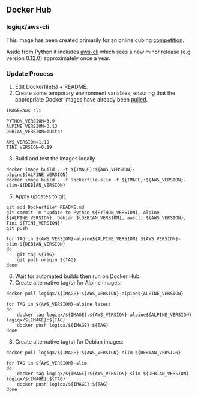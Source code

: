 ## Docker Hub

### logiqx/aws-cli

This image has been created primarily for an online cubing [competition](https://logiqx.github.io/scw-comp/).

Aside from Python it includes [aws-cli](https://pypi.org/project/awscli/#history) which sees a new minor release (e.g. version 0.12.0) approximately once a year.



### Update Process

1. Edit Dockerfile(s) + README.
2. Create some temporary environment variables, ensuring that the appropriate Docker images have already been [pulled](README.md).

```
IMAGE=aws-cli

PYTHON_VERSION=3.9
ALPINE_VERSION=3.13
DEBIAN_VERSION=buster

AWS_VERSION=1.19
TINI_VERSION=0.19
```

3. Build and test the images locally

```
docker image build . -t ${IMAGE}:${AWS_VERSION}-alpine${ALPINE_VERSION}
docker image build . -f Dockerfile-slim -t ${IMAGE}:${AWS_VERSION}-slim-${DEBIAN_VERSION}
```

5. Apply updates to git.

```
git add Dockerfile* README.md
git commit -m "Update to Python ${PYTHON_VERSION}, Alpine ${ALPINE_VERSION}, Debian ${DEBIAN_VERSION}, awscli ${AWS_VERSION}, Tini ${TINI_VERSION}"
git push

for TAG in ${AWS_VERSION}-alpine${ALPINE_VERSION} ${AWS_VERSION}-slim-${DEBIAN_VERSION}
do
    git tag ${TAG}
    git push origin ${TAG}
done
```

6. Wait for automated builds then run on Docker Hub.
7. Create alternative tag(s) for Alpine images:

```
docker pull logiqx/${IMAGE}:${AWS_VERSION}-alpine${ALPINE_VERSION}

for TAG in ${AWS_VERSION}-alpine latest
do
    docker tag logiqx/${IMAGE}:${AWS_VERSION}-alpine${ALPINE_VERSION} logiqx/${IMAGE}:${TAG}
    docker push logiqx/${IMAGE}:${TAG}
done
```

8. Create alternative tag(s) for Debian images:

```
docker pull logiqx/${IMAGE}:${AWS_VERSION}-slim-${DEBIAN_VERSION}

for TAG in ${AWS_VERSION}-slim
do
    docker tag logiqx/${IMAGE}:${AWS_VERSION}-slim-${DEBIAN_VERSION} logiqx/${IMAGE}:${TAG}
    docker push logiqx/${IMAGE}:${TAG}
done
```

